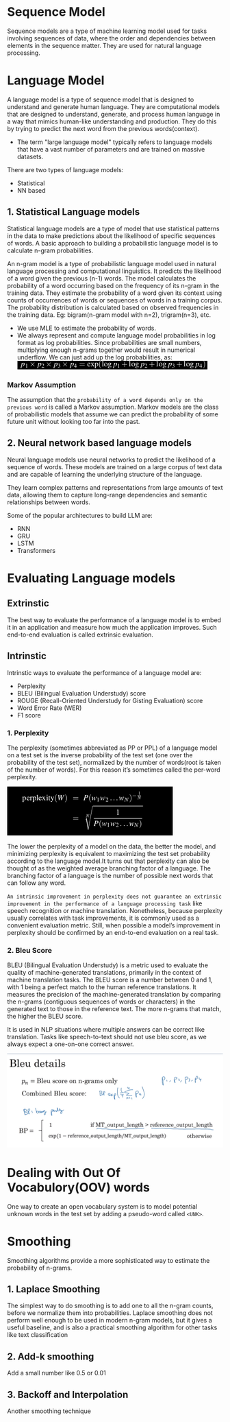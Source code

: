 # Sequence Model 
Sequence models are a type of machine learning model used for tasks involving sequences of data, where the order and dependencies between elements in the sequence matter. They are used for natural language processing.

# Language Model
A language model is a type of sequence model that is designed to understand and generate human language. They are computational models that are designed to understand, generate, and process human language in a way that mimics human-like understanding and production. They do this by trying to predict the next word from the previous words(context). 

- The term "large language model" typically refers to language models that have a vast number of parameters and are trained on massive datasets. 

There are two types of language models:
- Statistical
- NN based

## 1. Statistical Language models
Statistical language models are a type of model that use statistical patterns in the data to make predictions about the likelihood of specific sequences of words. A basic approach to building a probabilistic language model is to calculate n-gram probabilities.

An n-gram model is a type of probabilistic language model used in natural language processing and computational linguistics. It predicts the likelihood of a word given the previous (n-1) words. The model calculates the probability of a word occurring based on the frequency of its n-gram in the training data. They estimate the probability of a word given its context using counts of occurrences of words or sequences of words in a training corpus. The probability distribution is calculated based on observed frequencies in the training data.
Eg: bigram(n-gram model with n=2), trigram(n=3), etc.

- We use MLE to estimate the probability of words.
- We always represent and compute language model probabilities in log format as log probabilities. Since probabilities are small numbers, multiplying enough n-grams together would result in numerical underflow. We can just add up the log probabilities, as:
![alt text](image-4.png)

### Markov Assumption
The assumption that the `probability of a word depends only on the previous word` is called a Markov assumption. Markov models are the class of probabilistic models that assume we can predict the probability of some future unit without looking too far into the past.

## 2. Neural network based language models
Neural language models use neural networks to predict the likelihood of a sequence of words. These models are trained on a large corpus of text data and are capable of learning the underlying structure of the language.

They learn complex patterns and representations from large amounts of text data, allowing them to capture long-range dependencies and semantic relationships between words.

Some of the popular architectures to build LLM are:
 - RNN
 - GRU
 - LSTM
 - Transformers

# Evaluating Language models

## Extrinstic
The best way to evaluate the performance of a language model is to embed it in an application and measure how much the application improves. Such end-to-end evaluation is called extrinsic evaluation.

## Intrinstic
Intrinstic ways to evaluate the performance of a language model are:
- Perplexity
- BLEU (Bilingual Evaluation Understudy) score
- ROUGE (Recall-Oriented Understudy for Gisting Evaluation) score
- Word Error Rate (WER)
- F1 score

### 1. Perplexity
The perplexity (sometimes abbreviated as PP or PPL) of a language model on a test set is the inverse probability of the test set (one over the probability of the test set), normalized by the number of words(root is taken of the number of words). For this reason it’s sometimes called the per-word perplexity.

![alt text](image-5.png)

The lower the perplexity of a model on the data, the better the model, and minimizing perplexity is equivalent to maximizing the test set probability according to the language model.It turns out that perplexity can also be thought of as the weighted average branching factor of a language. The branching factor of a language is the number of possible next words that can follow any word.

`An intrinsic improvement in perplexity does not guarantee an extrinsic improvement in the performance of a language processing task` like speech recognition or machine translation. Nonetheless, because perplexity usually correlates with task improvements, it is commonly used as a convenient evaluation metric. Still, when possible a model’s improvement in perplexity should be confirmed by an end-to-end evaluation on a real task.
### 2. Bleu Score

BLEU (Bilingual Evaluation Understudy) is a metric used to evaluate the quality of machine-generated translations, primarily in the context of machine translation tasks. 
The BLEU score is a number between 0 and 1, with 1 being a perfect match to the human reference translations. It measures the precision of the machine-generated translation by comparing the n-grams (contiguous sequences of words or characters) in the generated text to those in the reference text. The more n-grams that match, the higher the BLEU score.

It is used in NLP situations where multiple answers can be correct like translation. Tasks like speech-to-text should not use bleu score, as we always expect a one-on-one correct answer.

![Alt text](<Screenshot from 2023-10-28 20-58-18.png>)

# Dealing with Out Of Vocabulory(OOV) words
One way to create an open vocabulary system is to model potential unknown words in the test set by adding a pseudo-word called `<UNK>`.

# Smoothing
Smoothing algorithms provide a more sophisticated way to estimate the probability of n-grams.

## 1. Laplace Smoothing
The simplest way to do smoothing is to add one to all the n-gram counts, before we normalize them into probabilities. Laplace smoothing does not perform well enough to be used in modern n-gram models, but it gives a useful baseline, and is also a practical smoothing algorithm for other tasks like text classification

## 2. Add-k smoothing
Add a small number like 0.5 or 0.01

## 3. Backoff and Interpolation
Another smoothing technique